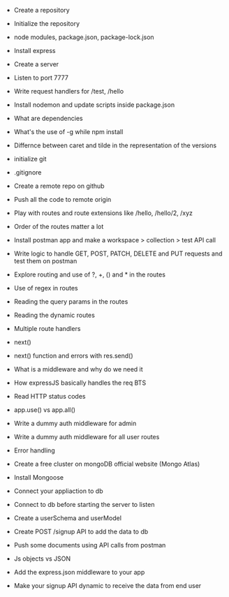 - Create a repository
- Initialize the repository
- node modules, package.json, package-lock.json
- Install express
- Create a server
- Listen to port 7777
- Write request handlers for /test, /hello
- Install nodemon and update scripts inside package.json
- What are dependencies
- What's the use of -g while npm install
- Differnce between caret and tilde in the representation of the versions


- initialize git
- .gitignore
- Create a remote repo on github
- Push all the code to remote origin
- Play with routes and route extensions like /hello, /hello/2, /xyz
- Order of the routes matter a lot
- Install postman app and make a workspace > collection > test API call
- Write logic to handle GET, POST, PATCH, DELETE and PUT requests and test them on postman
- Explore routing and use of ?, +, () and * in the routes
- Use of regex in routes
- Reading the query params in the routes
- Reading the dynamic routes


- Multiple route handlers
- next()
- next() function and errors with res.send()
- What is a middleware and why do we need it
- How expressJS basically handles the req BTS
- Read HTTP status codes
- app.use() vs app.all()
- Write a dummy auth middleware for admin
- Write a dummy auth middleware for all user routes
- Error handling 

- Create a free cluster on mongoDB official website (Mongo Atlas)
- Install Mongoose
- Connect your appliaction to db
- Connect to db before starting the server to listen
- Create a userSchema and userModel
- Create POST /signup API to add the data to db 
- Push some documents using API calls from postman

- Js objects vs JSON
- Add the express.json middleware to your app
- Make your signup API dynamic to receive the data from end user
